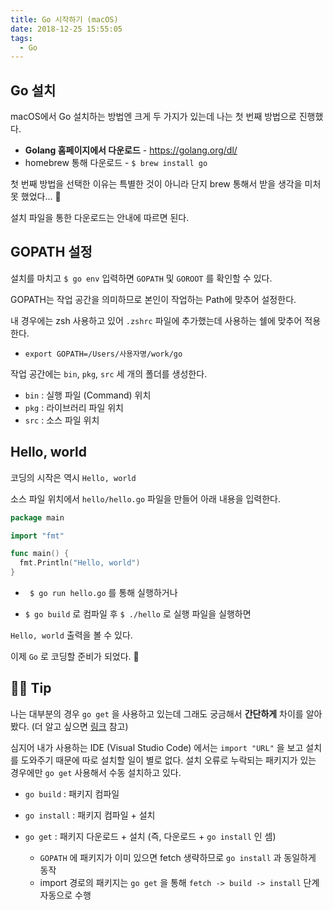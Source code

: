```yaml
---
title: Go 시작하기 (macOS)
date: 2018-12-25 15:55:05
tags:
  - Go
---
```


## Go 설치

macOS에서 Go 설치하는 방법엔 크게 두 가지가 있는데 나는 첫 번째 방법으로 진행했다.

* **Golang 홈페이지에서 다운로드** - https://golang.org/dl/
* homebrew 통해 다운로드 - `$ brew install go`

첫 번째 방법을 선택한 이유는 특별한 것이 아니라 단지 brew 통해서 받을 생각을 미처 못 했었다... 🙈

설치 파일을 통한 다운로드는 안내에 따르면 된다.



## GOPATH 설정 

설치를 마치고 `$ go env` 입력하면  `GOPATH` 및 `GOROOT` 를 확인할 수 있다.

GOPATH는 작업 공간을 의미하므로 본인이 작업하는 Path에 맞추어 설정한다.

내 경우에는 zsh 사용하고 있어 `.zshrc` 파일에 추가했는데 사용하는 쉘에 맞추어 적용한다.

* `export GOPATH=/Users/사용자명/work/go`



작업 공간에는 `bin`, `pkg`, `src` 세 개의 폴더를 생성한다.

* `bin` : 실행 파일 (Command) 위치
* `pkg` : 라이브러리 파일 위치
* `src` : 소스 파일 위치



## Hello, world

코딩의 시작은 역시  `Hello, world`

소스 파일 위치에서  `hello/hello.go` 파일을 만들어 아래 내용을 입력한다.

```go
package main

import "fmt"

func main() {
  fmt.Println("Hello, world")
}
```

* ` $ go run hello.go` 를 통해 실행하거나

* `$ go build` 로 컴파일 후  `$ ./hello` 로 실행 파일을 실행하면

 `Hello, world` 출력을 볼 수 있다.

이제 `Go` 로 코딩할 준비가 되었다. 🙌



## 💁‍♀️ Tip

나는 대부분의 경우 `go get` 을 사용하고 있는데 그래도 궁금해서 **간단하게** 차이를 알아봤다. (더 알고 싶으면 [링크](https://golang.org/cmd/go/) 참고)

심지어 내가 사용하는 IDE (Visual Studio Code) 에서는 `import "URL"` 을 보고 설치를 도와주기 때문에 따로 설치할 일이 별로 없다. 설치 오류로 누락되는 패키지가 있는 경우에만 `go get` 사용해서 수동 설치하고 있다.

* `go build` : 패키지 컴파일

* `go install` : 패키지 컴파일 + 설치
* `go get` : 패키지 다운로드 + 설치 (즉, 다운로드 + `go install` 인 셈)
  - `GOPATH` 에 패키지가 이미 있으면 fetch 생략하므로  `go install` 과 동일하게 동작
  - import 경로의 패키지는 `go get` 을 통해 `fetch -> build -> install`  단계 자동으로 수행